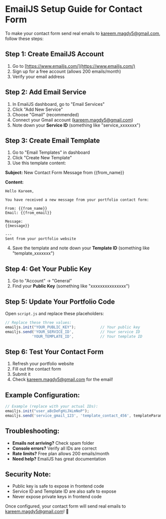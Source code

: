 # EmailJS Setup Guide for Contact Form

To make your contact form send real emails to kareem.magdy5@gmail.com, follow these steps:

## Step 1: Create EmailJS Account
1. Go to [https://www.emailjs.com/](https://www.emailjs.com/)
2. Sign up for a free account (allows 200 emails/month)
3. Verify your email address

## Step 2: Add Email Service
1. In EmailJS dashboard, go to "Email Services"
2. Click "Add New Service"
3. Choose "Gmail" (recommended)
4. Connect your Gmail account (kareem.magdy5@gmail.com)
5. Note down your **Service ID** (something like "service_xxxxxxx")

## Step 3: Create Email Template
1. Go to "Email Templates" in dashboard
2. Click "Create New Template"
3. Use this template content:

**Subject:** New Contact Form Message from {{from_name}}

**Content:**
```
Hello Kareem,

You have received a new message from your portfolio contact form:

From: {{from_name}}
Email: {{from_email}}

Message:
{{message}}

---
Sent from your portfolio website
```

4. Save the template and note down your **Template ID** (something like "template_xxxxxxx")

## Step 4: Get Your Public Key
1. Go to "Account" → "General"
2. Find your **Public Key** (something like "xxxxxxxxxxxxxxx")

## Step 5: Update Your Portfolio Code
Open `script.js` and replace these placeholders:

```javascript
// Replace these three values:
emailjs.init("YOUR_PUBLIC_KEY");           // Your public key
emailjs.send('YOUR_SERVICE_ID',            // Your service ID  
            'YOUR_TEMPLATE_ID',            // Your template ID
```

## Step 6: Test Your Contact Form
1. Refresh your portfolio website
2. Fill out the contact form
3. Submit it
4. Check kareem.magdy5@gmail.com for the email!

## Example Configuration:
```javascript
// Example (replace with your actual IDs):
emailjs.init("user_aBcDeFgHiJkLmNoP");
emailjs.send('service_gmail_123', 'template_contact_456', templateParams)
```

## Troubleshooting:
- **Emails not arriving?** Check spam folder
- **Console errors?** Verify all IDs are correct
- **Rate limits?** Free plan allows 200 emails/month
- **Need help?** EmailJS has great documentation

## Security Note:
- Public key is safe to expose in frontend code
- Service ID and Template ID are also safe to expose
- Never expose private keys in frontend code

Once configured, your contact form will send real emails to kareem.magdy5@gmail.com! 🎉
